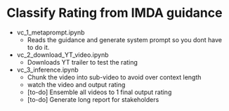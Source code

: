 # Classify Rating from IMDA guidance
- vc_1_metaprompt.ipynb
    - Reads the guidance and generate system prompt so you dont have to do it.
- vc_2_download_YT_video.ipynb
    - Downloads YT trailer to test the rating
- vc_3_inference.ipynb
    - Chunk the video into sub-video to avoid over context length
    - watch the video and output rating
    -  [to-do] Ensemble all videos to 1 final output rating
    -  [to-do] Generate long report for stakeholders
